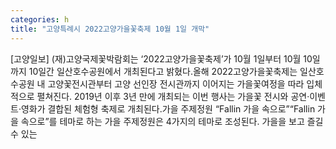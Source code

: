 ```yaml
---
categories: h
title: "고양특례시 2022고양가을꽃축제 10월 1일 개막"
---
```

[고양일보] (재)고양국제꽃박람회는 ‘2022고양가을꽃축제’가 10월 1일부터 10월 10일까지 10일간 일산호수공원에서 개최된다고 밝혔다.올해 2022고양가을꽃축제는 일산호수공원 내 고양꽃전시관부터 고양 선인장 전시관까지 이어지는 가을꽃여정을 따라 입체적으로 펼쳐진다. 2019년 이후 3년 만에 개최되는 이번 행사는 가을꽃 전시와 공연·이벤트·영화가 결합된 체험형 축제로 개최된다.가을 주제정원 “Fallin 가을 속으로”“Fallin 가을 속으로”를 테마로 하는 가을 주제정원은 4가지의 테마로 조성된다. 가을을 보고 즐길 수 있는
